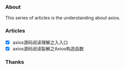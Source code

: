 ### About

This series of articles is the understanding about axios.

### Articles

-   [x]  axios源码阅读理解之入入口
-   [x]  axios源码阅读裂解之Axios构造函数   

### Thanks
